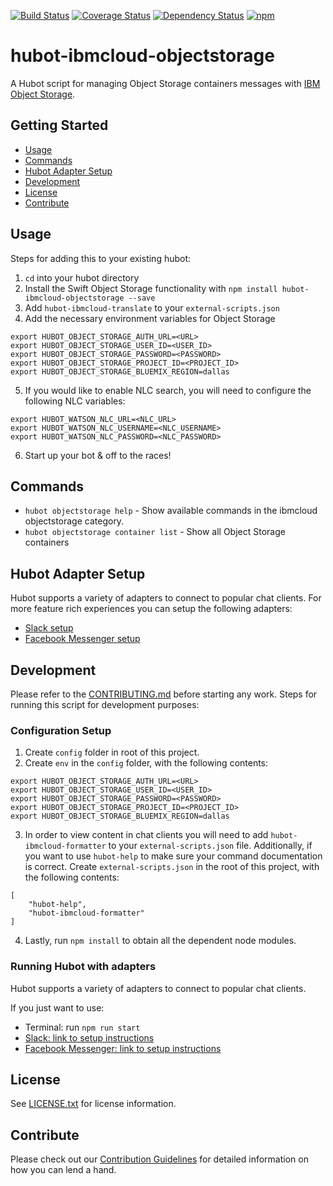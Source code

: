 [![Build Status](https://travis-ci.org/ibm-cloud-solutions/hubot-ibmcloud-objectstorage.svg?branch=master)](https://travis-ci.org/ibm-cloud-solutions/hubot-ibmcloud-objectstorage)
[![Coverage Status](https://coveralls.io/repos/github/ibm-cloud-solutions/hubot-ibmcloud-objectstorage/badge.svg?branch=master)](https://coveralls.io/github/ibm-cloud-solutions/hubot-ibmcloud-objectstorage?branch=master)
[![Dependency Status](https://dependencyci.com/github/ibm-cloud-solutions/hubot-ibmcloud-objectstorage/badge)](https://dependencyci.com/github/ibm-cloud-solutions/hubot-ibmcloud-objectstorage)
[![npm](https://img.shields.io/npm/v/hubot-ibmcloud-objectstorage.svg?maxAge=2592000)](https://www.npmjs.com/package/hubot-ibmcloud-objectstorage)

# hubot-ibmcloud-objectstorage

A Hubot script for managing Object Storage containers messages with [IBM Object Storage](https://console.ng.bluemix.net/catalog/services/object-storage/).

## Getting Started
* [Usage](#usage)
* [Commands](#commands)
* [Hubot Adapter Setup](#hubot-adapter-setup)
* [Development](#development)
* [License](#license)
* [Contribute](#contribute)

## Usage

Steps for adding this to your existing hubot:

1. `cd` into your hubot directory
2. Install the Swift Object Storage functionality with `npm install hubot-ibmcloud-objectstorage --save`
3. Add `hubot-ibmcloud-translate` to your `external-scripts.json`
4. Add the necessary environment variables for Object Storage
```
export HUBOT_OBJECT_STORAGE_AUTH_URL=<URL>
export HUBOT_OBJECT_STORAGE_USER_ID=<USER_ID>
export HUBOT_OBJECT_STORAGE_PASSWORD=<PASSWORD>
export HUBOT_OBJECT_STORAGE_PROJECT_ID=<PROJECT_ID>
export HUBOT_OBJECT_STORAGE_BLUEMIX_REGION=dallas
```
5. If you would like to enable NLC search, you will need to configure the following NLC variables:
```
export HUBOT_WATSON_NLC_URL=<NLC_URL>
export HUBOT_WATSON_NLC_USERNAME=<NLC_USERNAME>
export HUBOT_WATSON_NLC_PASSWORD=<NLC_PASSWORD>
```

6. Start up your bot & off to the races!

## Commands
- `hubot objectstorage help` - Show available commands in the ibmcloud objectstorage category.
- `hubot objectstorage container list` - Show all Object Storage containers

## Hubot Adapter Setup

Hubot supports a variety of adapters to connect to popular chat clients.  For more feature rich experiences you can setup the following adapters:
- [Slack setup](https://github.com/ibm-cloud-solutions/hubot-ibmcloud-objectstorage/blob/master/docs/adapters/slack.md)
- [Facebook Messenger setup](https://github.com/ibm-cloud-solutions/hubot-ibmcloud-objectstorage/blob/master/docs/adapters/facebook.md)

## Development

Please refer to the [CONTRIBUTING.md](https://github.com/ibm-cloud-solutions/hubot-ibmcloud-objectstorage/blob/master/CONTRIBUTING.md) before starting any work.  Steps for running this script for development purposes:

### Configuration Setup

1. Create `config` folder in root of this project.
2. Create `env` in the `config` folder, with the following contents:
```
export HUBOT_OBJECT_STORAGE_AUTH_URL=<URL>
export HUBOT_OBJECT_STORAGE_USER_ID=<USER_ID>
export HUBOT_OBJECT_STORAGE_PASSWORD=<PASSWORD>
export HUBOT_OBJECT_STORAGE_PROJECT_ID=<PROJECT_ID>
export HUBOT_OBJECT_STORAGE_BLUEMIX_REGION=dallas
```
3. In order to view content in chat clients you will need to add `hubot-ibmcloud-formatter` to your `external-scripts.json` file. Additionally, if you want to use `hubot-help` to make sure your command documentation is correct. Create `external-scripts.json` in the root of this project, with the following contents:
```
[
    "hubot-help",
    "hubot-ibmcloud-formatter"
]
```
4. Lastly, run `npm install` to obtain all the dependent node modules.

### Running Hubot with adapters

Hubot supports a variety of adapters to connect to popular chat clients.

If you just want to use:
 - Terminal: run `npm run start`
 - [Slack: link to setup instructions](https://github.com/ibm-cloud-solutions/hubot-ibmcloud-objectstorage/blob/master/docs/adapters/slack.md)
 - [Facebook Messenger: link to setup instructions](https://github.com/ibm-cloud-solutions/hubot-ibmcloud-objectstorage/blob/master/docs/adapters/facebook.md)

## License

See [LICENSE.txt](https://github.com/ibm-cloud-solutions/hubot-ibmcloud-objectstorage/blob/master/LICENSE.txt) for license information.

## Contribute

Please check out our [Contribution Guidelines](https://github.com/ibm-cloud-solutions/hubot-ibmcloud-objectstorage/blob/master/CONTRIBUTING.md) for detailed information on how you can lend a hand.
